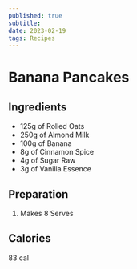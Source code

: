 ```yaml
---
published: true
subtitle: 
date: 2023-02-19
tags: Recipes
---
```


#  Banana Pancakes

## Ingredients

- 125g of Rolled Oats
- 250g of Almond Milk
- 100g of Banana
- 8g of Cinnamon Spice
- 4g of Sugar Raw
- 3g of Vanilla Essence

## Preparation

1. Makes 8 Serves

## Calories 

83 cal